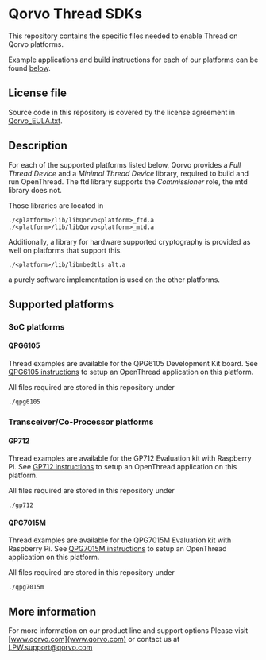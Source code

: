 # Qorvo Thread SDKs

This repository contains the specific files needed to enable Thread on Qorvo platforms.

Example applications and build instructions for each of our platforms can be found [below](#supported-platforms).

## License file

Source code in this repository is covered by the license agreement in [Qorvo_EULA.txt](Qorvo_EULA.txt).

## Description

For each of the supported platforms listed below, Qorvo provides a *Full Thread Device* and a *Minimal Thread Device* library,
required to build and run OpenThread. The ftd library supports the *Commissioner* role, the mtd library does not.

Those libraries are located in

    ./<platform>/lib/libQorvo<platform>_ftd.a
    ./<platform>/lib/libQorvo<platform>_mtd.a

Additionally, a library for hardware supported cryptography is provided as well on platforms that support this.

    ./<platform>/lib/libmbedtls_alt.a

a purely software implementation is used on the other platforms.

## Supported platforms

### SoC platforms

#### QPG6105

Thread examples are available for the QPG6105 Development Kit board. See [QPG6105 instructions](qpg6105/doc/README.md) to setup an OpenThread application on this platform.

All files required are stored in this repository under

    ./qpg6105

### Transceiver/Co-Processor platforms

#### GP712

Thread examples are available for the GP712 Evaluation kit with Raspberry Pi. See [GP712 instructions](gp712/doc/README.md) to setup an OpenThread application on this platform.

All files required are stored in this repository under

    ./gp712

#### QPG7015M

Thread examples are available for the QPG7015M Evaluation kit with Raspberry Pi. See [QPG7015M instructions](qpg7015m/doc/README.md) to setup an OpenThread application on this platform.

All files required are stored in this repository under

    ./qpg7015m

## More information

For more information on our product line and support options
Please visit [www.qorvo.com](www.qorvo.com)
or contact us at <LPW.support@qorvo.com>
